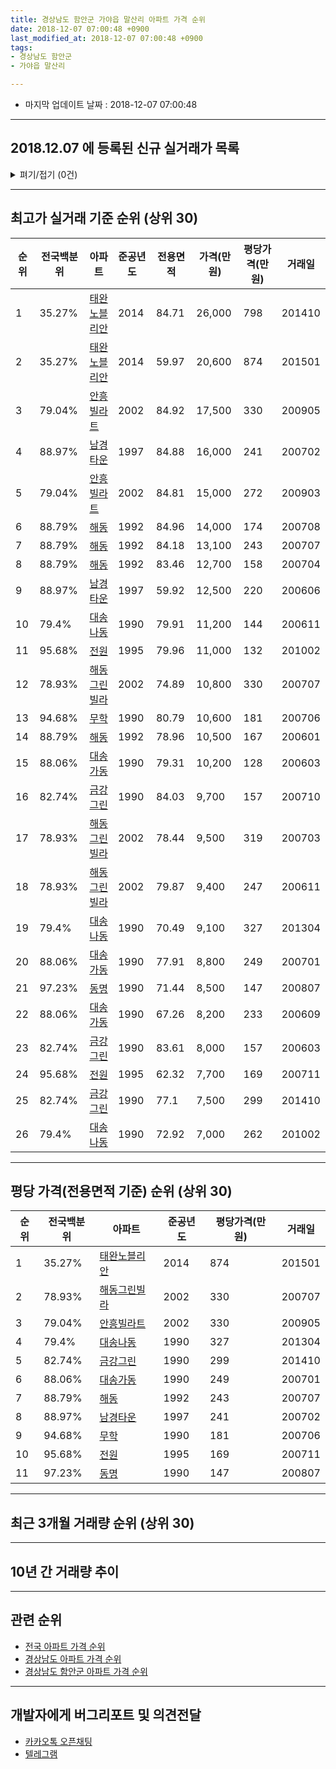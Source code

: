 ```yaml
---
title: 경상남도 함안군 가야읍 말산리 아파트 가격 순위
date: 2018-12-07 07:00:48 +0900
last_modified_at: 2018-12-07 07:00:48 +0900
tags:
- 경상남도 함안군
- 가야읍 말산리

---
```


* 마지막 업데이트 날짜 : 2018-12-07 07:00:48

---

## 2018.12.07 에 등록된 신규 실거래가 목록

<details>
<summary>펴기/접기 (0건)</summary>
<div markdown="1">

|아파트|전국백분위|준공년도|전용면적|가격(만원)|평당가격(만원)|거래일|
|---|---|---|---|---|---|---|
|없음|||||||


</div>
</details>

---

## 최고가 실거래 기준 순위 (상위 30)


|순위|전국백분위|아파트|준공년도|전용면적|가격(만원)|평당가격(만원)|거래일|
|---|---|---|---|---|---|---|---|
|1|35.27%|[태완노블리안](https://search.naver.com/search.naver?query=%EA%B2%BD%EC%83%81%EB%82%A8%EB%8F%84+%ED%95%A8%EC%95%88%EA%B5%B0+%EA%B0%80%EC%95%BC%EC%9D%8D+%EB%A7%90%EC%82%B0%EB%A6%AC+%ED%83%9C%EC%99%84%EB%85%B8%EB%B8%94%EB%A6%AC%EC%95%88)|2014|84.71|26,000|798|201410|
|2|35.27%|[태완노블리안](https://search.naver.com/search.naver?query=%EA%B2%BD%EC%83%81%EB%82%A8%EB%8F%84+%ED%95%A8%EC%95%88%EA%B5%B0+%EA%B0%80%EC%95%BC%EC%9D%8D+%EB%A7%90%EC%82%B0%EB%A6%AC+%ED%83%9C%EC%99%84%EB%85%B8%EB%B8%94%EB%A6%AC%EC%95%88)|2014|59.97|20,600|874|201501|
|3|79.04%|[안흥빌라트](https://search.naver.com/search.naver?query=%EA%B2%BD%EC%83%81%EB%82%A8%EB%8F%84+%ED%95%A8%EC%95%88%EA%B5%B0+%EA%B0%80%EC%95%BC%EC%9D%8D+%EB%A7%90%EC%82%B0%EB%A6%AC+%EC%95%88%ED%9D%A5%EB%B9%8C%EB%9D%BC%ED%8A%B8)|2002|84.92|17,500|330|200905|
|4|88.97%|[남경타운](https://search.naver.com/search.naver?query=%EA%B2%BD%EC%83%81%EB%82%A8%EB%8F%84+%ED%95%A8%EC%95%88%EA%B5%B0+%EA%B0%80%EC%95%BC%EC%9D%8D+%EB%A7%90%EC%82%B0%EB%A6%AC+%EB%82%A8%EA%B2%BD%ED%83%80%EC%9A%B4)|1997|84.88|16,000|241|200702|
|5|79.04%|[안흥빌라트](https://search.naver.com/search.naver?query=%EA%B2%BD%EC%83%81%EB%82%A8%EB%8F%84+%ED%95%A8%EC%95%88%EA%B5%B0+%EA%B0%80%EC%95%BC%EC%9D%8D+%EB%A7%90%EC%82%B0%EB%A6%AC+%EC%95%88%ED%9D%A5%EB%B9%8C%EB%9D%BC%ED%8A%B8)|2002|84.81|15,000|272|200903|
|6|88.79%|[해동](https://search.naver.com/search.naver?query=%EA%B2%BD%EC%83%81%EB%82%A8%EB%8F%84+%ED%95%A8%EC%95%88%EA%B5%B0+%EA%B0%80%EC%95%BC%EC%9D%8D+%EB%A7%90%EC%82%B0%EB%A6%AC+%ED%95%B4%EB%8F%99)|1992|84.96|14,000|174|200708|
|7|88.79%|[해동](https://search.naver.com/search.naver?query=%EA%B2%BD%EC%83%81%EB%82%A8%EB%8F%84+%ED%95%A8%EC%95%88%EA%B5%B0+%EA%B0%80%EC%95%BC%EC%9D%8D+%EB%A7%90%EC%82%B0%EB%A6%AC+%ED%95%B4%EB%8F%99)|1992|84.18|13,100|243|200707|
|8|88.79%|[해동](https://search.naver.com/search.naver?query=%EA%B2%BD%EC%83%81%EB%82%A8%EB%8F%84+%ED%95%A8%EC%95%88%EA%B5%B0+%EA%B0%80%EC%95%BC%EC%9D%8D+%EB%A7%90%EC%82%B0%EB%A6%AC+%ED%95%B4%EB%8F%99)|1992|83.46|12,700|158|200704|
|9|88.97%|[남경타운](https://search.naver.com/search.naver?query=%EA%B2%BD%EC%83%81%EB%82%A8%EB%8F%84+%ED%95%A8%EC%95%88%EA%B5%B0+%EA%B0%80%EC%95%BC%EC%9D%8D+%EB%A7%90%EC%82%B0%EB%A6%AC+%EB%82%A8%EA%B2%BD%ED%83%80%EC%9A%B4)|1997|59.92|12,500|220|200606|
|10|79.4%|[대송나동](https://search.naver.com/search.naver?query=%EA%B2%BD%EC%83%81%EB%82%A8%EB%8F%84+%ED%95%A8%EC%95%88%EA%B5%B0+%EA%B0%80%EC%95%BC%EC%9D%8D+%EB%A7%90%EC%82%B0%EB%A6%AC+%EB%8C%80%EC%86%A1%EB%82%98%EB%8F%99)|1990|79.91|11,200|144|200611|
|11|95.68%|[전원](https://search.naver.com/search.naver?query=%EA%B2%BD%EC%83%81%EB%82%A8%EB%8F%84+%ED%95%A8%EC%95%88%EA%B5%B0+%EA%B0%80%EC%95%BC%EC%9D%8D+%EB%A7%90%EC%82%B0%EB%A6%AC+%EC%A0%84%EC%9B%90)|1995|79.96|11,000|132|201002|
|12|78.93%|[해동그린빌라](https://search.naver.com/search.naver?query=%EA%B2%BD%EC%83%81%EB%82%A8%EB%8F%84+%ED%95%A8%EC%95%88%EA%B5%B0+%EA%B0%80%EC%95%BC%EC%9D%8D+%EB%A7%90%EC%82%B0%EB%A6%AC+%ED%95%B4%EB%8F%99%EA%B7%B8%EB%A6%B0%EB%B9%8C%EB%9D%BC)|2002|74.89|10,800|330|200707|
|13|94.68%|[무학](https://search.naver.com/search.naver?query=%EA%B2%BD%EC%83%81%EB%82%A8%EB%8F%84+%ED%95%A8%EC%95%88%EA%B5%B0+%EA%B0%80%EC%95%BC%EC%9D%8D+%EB%A7%90%EC%82%B0%EB%A6%AC+%EB%AC%B4%ED%95%99)|1990|80.79|10,600|181|200706|
|14|88.79%|[해동](https://search.naver.com/search.naver?query=%EA%B2%BD%EC%83%81%EB%82%A8%EB%8F%84+%ED%95%A8%EC%95%88%EA%B5%B0+%EA%B0%80%EC%95%BC%EC%9D%8D+%EB%A7%90%EC%82%B0%EB%A6%AC+%ED%95%B4%EB%8F%99)|1992|78.96|10,500|167|200601|
|15|88.06%|[대송가동](https://search.naver.com/search.naver?query=%EA%B2%BD%EC%83%81%EB%82%A8%EB%8F%84+%ED%95%A8%EC%95%88%EA%B5%B0+%EA%B0%80%EC%95%BC%EC%9D%8D+%EB%A7%90%EC%82%B0%EB%A6%AC+%EB%8C%80%EC%86%A1%EA%B0%80%EB%8F%99)|1990|79.31|10,200|128|200603|
|16|82.74%|[금강그린](https://search.naver.com/search.naver?query=%EA%B2%BD%EC%83%81%EB%82%A8%EB%8F%84+%ED%95%A8%EC%95%88%EA%B5%B0+%EA%B0%80%EC%95%BC%EC%9D%8D+%EB%A7%90%EC%82%B0%EB%A6%AC+%EA%B8%88%EA%B0%95%EA%B7%B8%EB%A6%B0)|1990|84.03|9,700|157|200710|
|17|78.93%|[해동그린빌라](https://search.naver.com/search.naver?query=%EA%B2%BD%EC%83%81%EB%82%A8%EB%8F%84+%ED%95%A8%EC%95%88%EA%B5%B0+%EA%B0%80%EC%95%BC%EC%9D%8D+%EB%A7%90%EC%82%B0%EB%A6%AC+%ED%95%B4%EB%8F%99%EA%B7%B8%EB%A6%B0%EB%B9%8C%EB%9D%BC)|2002|78.44|9,500|319|200703|
|18|78.93%|[해동그린빌라](https://search.naver.com/search.naver?query=%EA%B2%BD%EC%83%81%EB%82%A8%EB%8F%84+%ED%95%A8%EC%95%88%EA%B5%B0+%EA%B0%80%EC%95%BC%EC%9D%8D+%EB%A7%90%EC%82%B0%EB%A6%AC+%ED%95%B4%EB%8F%99%EA%B7%B8%EB%A6%B0%EB%B9%8C%EB%9D%BC)|2002|79.87|9,400|247|200611|
|19|79.4%|[대송나동](https://search.naver.com/search.naver?query=%EA%B2%BD%EC%83%81%EB%82%A8%EB%8F%84+%ED%95%A8%EC%95%88%EA%B5%B0+%EA%B0%80%EC%95%BC%EC%9D%8D+%EB%A7%90%EC%82%B0%EB%A6%AC+%EB%8C%80%EC%86%A1%EB%82%98%EB%8F%99)|1990|70.49|9,100|327|201304|
|20|88.06%|[대송가동](https://search.naver.com/search.naver?query=%EA%B2%BD%EC%83%81%EB%82%A8%EB%8F%84+%ED%95%A8%EC%95%88%EA%B5%B0+%EA%B0%80%EC%95%BC%EC%9D%8D+%EB%A7%90%EC%82%B0%EB%A6%AC+%EB%8C%80%EC%86%A1%EA%B0%80%EB%8F%99)|1990|77.91|8,800|249|200701|
|21|97.23%|[동명](https://search.naver.com/search.naver?query=%EA%B2%BD%EC%83%81%EB%82%A8%EB%8F%84+%ED%95%A8%EC%95%88%EA%B5%B0+%EA%B0%80%EC%95%BC%EC%9D%8D+%EB%A7%90%EC%82%B0%EB%A6%AC+%EB%8F%99%EB%AA%85)|1990|71.44|8,500|147|200807|
|22|88.06%|[대송가동](https://search.naver.com/search.naver?query=%EA%B2%BD%EC%83%81%EB%82%A8%EB%8F%84+%ED%95%A8%EC%95%88%EA%B5%B0+%EA%B0%80%EC%95%BC%EC%9D%8D+%EB%A7%90%EC%82%B0%EB%A6%AC+%EB%8C%80%EC%86%A1%EA%B0%80%EB%8F%99)|1990|67.26|8,200|233|200609|
|23|82.74%|[금강그린](https://search.naver.com/search.naver?query=%EA%B2%BD%EC%83%81%EB%82%A8%EB%8F%84+%ED%95%A8%EC%95%88%EA%B5%B0+%EA%B0%80%EC%95%BC%EC%9D%8D+%EB%A7%90%EC%82%B0%EB%A6%AC+%EA%B8%88%EA%B0%95%EA%B7%B8%EB%A6%B0)|1990|83.61|8,000|157|200603|
|24|95.68%|[전원](https://search.naver.com/search.naver?query=%EA%B2%BD%EC%83%81%EB%82%A8%EB%8F%84+%ED%95%A8%EC%95%88%EA%B5%B0+%EA%B0%80%EC%95%BC%EC%9D%8D+%EB%A7%90%EC%82%B0%EB%A6%AC+%EC%A0%84%EC%9B%90)|1995|62.32|7,700|169|200711|
|25|82.74%|[금강그린](https://search.naver.com/search.naver?query=%EA%B2%BD%EC%83%81%EB%82%A8%EB%8F%84+%ED%95%A8%EC%95%88%EA%B5%B0+%EA%B0%80%EC%95%BC%EC%9D%8D+%EB%A7%90%EC%82%B0%EB%A6%AC+%EA%B8%88%EA%B0%95%EA%B7%B8%EB%A6%B0)|1990|77.1|7,500|299|201410|
|26|79.4%|[대송나동](https://search.naver.com/search.naver?query=%EA%B2%BD%EC%83%81%EB%82%A8%EB%8F%84+%ED%95%A8%EC%95%88%EA%B5%B0+%EA%B0%80%EC%95%BC%EC%9D%8D+%EB%A7%90%EC%82%B0%EB%A6%AC+%EB%8C%80%EC%86%A1%EB%82%98%EB%8F%99)|1990|72.92|7,000|262|201002|


---

## 평당 가격(전용면적 기준) 순위 (상위 30)


|순위|전국백분위|아파트|준공년도|평당가격(만원)|거래일|
|---|---|---|---|---|---|
|1|35.27%|[태완노블리안](https://search.naver.com/search.naver?query=%EA%B2%BD%EC%83%81%EB%82%A8%EB%8F%84+%ED%95%A8%EC%95%88%EA%B5%B0+%EA%B0%80%EC%95%BC%EC%9D%8D+%EB%A7%90%EC%82%B0%EB%A6%AC+%ED%83%9C%EC%99%84%EB%85%B8%EB%B8%94%EB%A6%AC%EC%95%88)|2014|874|201501|
|2|78.93%|[해동그린빌라](https://search.naver.com/search.naver?query=%EA%B2%BD%EC%83%81%EB%82%A8%EB%8F%84+%ED%95%A8%EC%95%88%EA%B5%B0+%EA%B0%80%EC%95%BC%EC%9D%8D+%EB%A7%90%EC%82%B0%EB%A6%AC+%ED%95%B4%EB%8F%99%EA%B7%B8%EB%A6%B0%EB%B9%8C%EB%9D%BC)|2002|330|200707|
|3|79.04%|[안흥빌라트](https://search.naver.com/search.naver?query=%EA%B2%BD%EC%83%81%EB%82%A8%EB%8F%84+%ED%95%A8%EC%95%88%EA%B5%B0+%EA%B0%80%EC%95%BC%EC%9D%8D+%EB%A7%90%EC%82%B0%EB%A6%AC+%EC%95%88%ED%9D%A5%EB%B9%8C%EB%9D%BC%ED%8A%B8)|2002|330|200905|
|4|79.4%|[대송나동](https://search.naver.com/search.naver?query=%EA%B2%BD%EC%83%81%EB%82%A8%EB%8F%84+%ED%95%A8%EC%95%88%EA%B5%B0+%EA%B0%80%EC%95%BC%EC%9D%8D+%EB%A7%90%EC%82%B0%EB%A6%AC+%EB%8C%80%EC%86%A1%EB%82%98%EB%8F%99)|1990|327|201304|
|5|82.74%|[금강그린](https://search.naver.com/search.naver?query=%EA%B2%BD%EC%83%81%EB%82%A8%EB%8F%84+%ED%95%A8%EC%95%88%EA%B5%B0+%EA%B0%80%EC%95%BC%EC%9D%8D+%EB%A7%90%EC%82%B0%EB%A6%AC+%EA%B8%88%EA%B0%95%EA%B7%B8%EB%A6%B0)|1990|299|201410|
|6|88.06%|[대송가동](https://search.naver.com/search.naver?query=%EA%B2%BD%EC%83%81%EB%82%A8%EB%8F%84+%ED%95%A8%EC%95%88%EA%B5%B0+%EA%B0%80%EC%95%BC%EC%9D%8D+%EB%A7%90%EC%82%B0%EB%A6%AC+%EB%8C%80%EC%86%A1%EA%B0%80%EB%8F%99)|1990|249|200701|
|7|88.79%|[해동](https://search.naver.com/search.naver?query=%EA%B2%BD%EC%83%81%EB%82%A8%EB%8F%84+%ED%95%A8%EC%95%88%EA%B5%B0+%EA%B0%80%EC%95%BC%EC%9D%8D+%EB%A7%90%EC%82%B0%EB%A6%AC+%ED%95%B4%EB%8F%99)|1992|243|200707|
|8|88.97%|[남경타운](https://search.naver.com/search.naver?query=%EA%B2%BD%EC%83%81%EB%82%A8%EB%8F%84+%ED%95%A8%EC%95%88%EA%B5%B0+%EA%B0%80%EC%95%BC%EC%9D%8D+%EB%A7%90%EC%82%B0%EB%A6%AC+%EB%82%A8%EA%B2%BD%ED%83%80%EC%9A%B4)|1997|241|200702|
|9|94.68%|[무학](https://search.naver.com/search.naver?query=%EA%B2%BD%EC%83%81%EB%82%A8%EB%8F%84+%ED%95%A8%EC%95%88%EA%B5%B0+%EA%B0%80%EC%95%BC%EC%9D%8D+%EB%A7%90%EC%82%B0%EB%A6%AC+%EB%AC%B4%ED%95%99)|1990|181|200706|
|10|95.68%|[전원](https://search.naver.com/search.naver?query=%EA%B2%BD%EC%83%81%EB%82%A8%EB%8F%84+%ED%95%A8%EC%95%88%EA%B5%B0+%EA%B0%80%EC%95%BC%EC%9D%8D+%EB%A7%90%EC%82%B0%EB%A6%AC+%EC%A0%84%EC%9B%90)|1995|169|200711|
|11|97.23%|[동명](https://search.naver.com/search.naver?query=%EA%B2%BD%EC%83%81%EB%82%A8%EB%8F%84+%ED%95%A8%EC%95%88%EA%B5%B0+%EA%B0%80%EC%95%BC%EC%9D%8D+%EB%A7%90%EC%82%B0%EB%A6%AC+%EB%8F%99%EB%AA%85)|1990|147|200807|


---

## 최근 3개월 거래량 순위 (상위 30)


<div style="width:100%;">
    <canvas id="deal_count_ranking" height="250"></canvas>
</div>


<script>
new Chart(document.getElementById("deal_count_ranking"), {
    type: 'horizontalBar',
    data: {
        labels: ['태완노블리안', '남경타운'],
        datasets: [{
            label: '실거래 수',
            data: [3, 2],
            borderColor: "rgba(255, 0, 128, 1)",
            backgroundColor: "rgba(255, 0, 128, 0.5)",
            fill: false,
        }]
    },
    options: {
        responsive: true,
        title: {
            display: true,
            text: '최근 3개월 거래량 순위'
        },
        tooltips: {
            mode: 'index',
            intersect: false,
            callbacks: {
                title: function(tooltipItems, data) {
                    return "실거래 수:";
                },
                label: function(tooltipItem, data) {
                    return data.labels[tooltipItem.index] + ": " + tooltipItem.xLabel;
                }
            }
        },
        hover: {
            mode: 'nearest',
            intersect: true
        },
        scales: {
            xAxes: [{
                display: true,
                scaleLabel: {
                    display: true,
                    labelString: '실거래 수'
                },
                ticks: {
                    suggestedMin: 0,
                }
            }],
            yAxes: [{
                display: true,
                ticks: {
                    autoSkip: false,
                    callback: function(value, index, values) {
                        if (value.length > 15)
                            return value.substr(0, 13) + "...";
                        else
                            return value;
                    }
                },
                scaleLabel: {
                    display: false,
                }
            }]
        }
    }
});

</script>


---

## 10년 간 거래량 추이


<div style="width:100%;">
    <canvas id="deal_progress" height="250"></canvas>
</div>

<script>
new Chart(document.getElementById("deal_progress"), {
    type: 'line',
    data: {
        labels: ['200812','200901','200902','200903','200904','200905','200906','200907','200908','200909','200910','200911','200912','201001','201002','201003','201004','201005','201006','201007','201008','201009','201010','201011','201012','201101','201102','201103','201104','201105','201106','201107','201108','201109','201110','201111','201112','201201','201202','201203','201204','201205','201206','201207','201208','201209','201210','201211','201212','201301','201302','201303','201304','201305','201306','201307','201308','201309','201310','201311','201312','201401','201402','201403','201404','201405','201406','201407','201408','201409','201410','201411','201412','201501','201502','201503','201504','201505','201506','201507','201508','201509','201510','201511','201512','201601','201602','201603','201604','201605','201606','201607','201608','201609','201610','201611','201612','201701','201702','201703','201704','201705','201706','201707','201708','201709','201710','201711','201712','201801','201802','201803','201804','201805','201806','201807','201808','201809','201810','201811','201812'],
        datasets: [{
            label: '실거래 수',
            pointRadius: 1,
            data: [3, 7, 7, 5, 1, 6, 8, 6, 2, 2, 4, 4, 0, 3, 7, 3, 3, 3, 2, 4, 2, 4, 2, 8, 4, 10, 8, 5, 4, 4, 4, 2, 2, 2, 3, 7, 4, 2, 5, 2, 4, 1, 2, 2, 2, 4, 3, 7, 3, 4, 4, 1, 3, 3, 2, 1, 1, 2, 3, 1, 3, 3, 0, 5, 2, 1, 2, 9, 6, 9, 7, 5, 7, 15, 5, 9, 6, 5, 4, 6, 4, 6, 4, 5, 6, 8, 5, 7, 6, 9, 6, 5, 9, 5, 1, 5, 8, 7, 6, 7, 5, 4, 7, 9, 5, 6, 2, 2, 2, 5, 4, 6, 7, 4, 4, 5, 5, 2, 4, 1, 0],
            borderColor: "rgba(255, 201, 14, 1)",
            backgroundColor: "rgba(255, 201, 14, 0.5)",
            fill: true,
        }]
    },
    options: {
        responsive: true,
        title: {
            display: true,
            text: '10년간 거래량 추이'
        },
        tooltips: {
            mode: 'index',
            intersect: false,
        },
        hover: {
            mode: 'nearest',
            intersect: true
        },
        scales: {
            xAxes: [{
                display: true,
                scaleLabel: {
                    display: true,
                    labelString: '년/월'
                }
            }],
            yAxes: [{
                display: true,
                ticks: {
                    suggestedMin: 0,
                },
                scaleLabel: {
                    display: true,
                    labelString: '실거래 수'
                }
            }]
        }
    }
});

</script>


---

## 관련 순위

- [전국 아파트 가격 순위](https://inasie.github.io/apt-ranking/전국)
- [경상남도 아파트 가격 순위](https://inasie.github.io/apt-ranking/경상남도)
- [경상남도 함안군 아파트 가격 순위](https://inasie.github.io/apt-ranking/경상남도-함안군)


---

## 개발자에게 버그리포트 및 의견전달

- [카카오톡 오픈채팅](https://open.kakao.com/o/gLJUAP4)
- [텔레그램](https://t.me/inasie)


